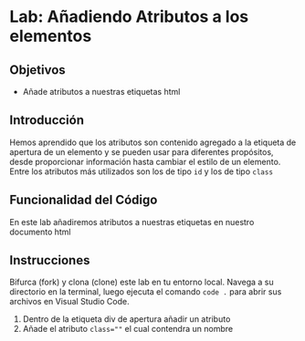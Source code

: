 # Lab: Añadiendo Atributos a los elementos

## Objetivos
- Añade atributos a nuestras etiquetas html 


## Introducción 
Hemos aprendido que los atributos son contenido agregado a la etiqueta de apertura de un elemento y se pueden usar para diferentes propósitos, desde proporcionar información hasta cambiar el estilo de un elemento. Entre los atributos más utilizados son los de tipo `id` y los de tipo `class`

## Funcionalidad del Código
En este lab añadiremos atributos a nuestras etiquetas en nuestro documento html

## Instrucciones
Bifurca (fork) y clona (clone) este lab en tu entorno local. Navega a su directorio en la terminal, luego ejecuta el comando `code .` para abrir sus archivos en Visual Studio Code. 

1. Dentro de la etiqueta div de apertura añadir un atributo
2. Añade el atributo `class=""` el cual contendra un nombre

